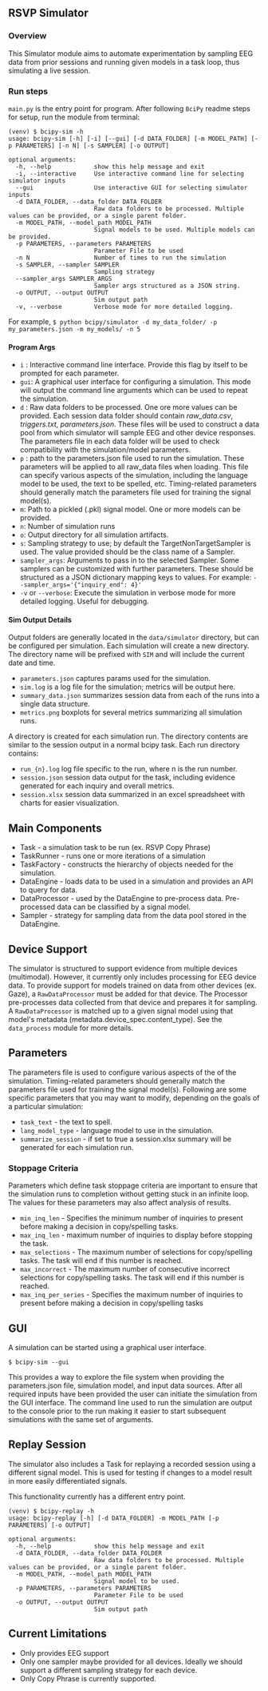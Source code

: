## RSVP Simulator

### Overview

This Simulator module aims to automate experimentation by sampling EEG data from prior sessions and running given models in a task loop, thus simulating a live session.

### Run steps

`main.py` is the entry point for program. After following `BciPy` readme steps for setup, run the module from terminal:

```
(venv) $ bcipy-sim -h
usage: bcipy-sim [-h] [-i] [--gui] [-d DATA_FOLDER] [-m MODEL_PATH] [-p PARAMETERS] [-n N] [-s SAMPLER] [-o OUTPUT]

optional arguments:
  -h, --help            show this help message and exit
  -i, --interactive     Use interactive command line for selecting simulator inputs
  --gui                 Use interactive GUI for selecting simulator inputs
  -d DATA_FOLDER, --data_folder DATA_FOLDER
                        Raw data folders to be processed. Multiple values can be provided, or a single parent folder.
  -m MODEL_PATH, --model_path MODEL_PATH
                        Signal models to be used. Multiple models can be provided.
  -p PARAMETERS, --parameters PARAMETERS
                        Parameter File to be used
  -n N                  Number of times to run the simulation
  -s SAMPLER, --sampler SAMPLER
                        Sampling strategy
  --sampler_args SAMPLER_ARGS
                        Sampler args structured as a JSON string.
  -o OUTPUT, --output OUTPUT
                        Sim output path
  -v, --verbose         Verbose mode for more detailed logging.
```

For example,
`$ python bcipy/simulator -d my_data_folder/ -p my_parameters.json -m my_models/ -n 5`

#### Program Args

- `i` : Interactive command line interface. Provide this flag by itself to be prompted for each parameter.
- `gui`: A graphical user interface for configuring a simulation. This mode will output the command line arguments which can be used to repeat the simulation.
- `d` : Raw data folders to be processed. One ore more values can be provided. Each session data folder should contain
  _raw_data.csv_, _triggers.txt_, _parameters.json_. These files will be used to construct a data pool from which simulator will sample EEG and other device responses. The parameters file in each data folder will be used to check compatibility with the simulation/model parameters.
- `p` : path to the parameters.json file used to run the simulation. These parameters will be applied to
  all raw_data files when loading. This file can specify various aspects of the simulation, including the language model to be used, the text to be spelled, etc. Timing-related parameters should generally match the parameters file used for training the signal model(s).
- `m`: Path to a pickled (.pkl) signal model. One or more models can be provided.
- `n`: Number of simulation runs
- `o`: Output directory for all simulation artifacts.
- `s`: Sampling strategy to use; by default the TargetNonTargetSampler is used. The value provided should be the class name of a Sampler.
- `sampler_args`: Arguments to pass in to the selected Sampler. Some samplers can be customized with further parameters. These should be structured as a JSON dictionary mapping keys to values. For example: `--sampler_args='{"inquiry_end": 4}'`
- `-v` or `--verbose`: Execute the simulation in verbose mode for more detailed logging. Useful for debugging.

#### Sim Output Details

Output folders are generally located in the `data/simulator` directory, but can be configured per simulation. Each simulation will create a new directory. The directory name will be  prefixed with `SIM` and will include the current date and time.

- `parameters.json` captures params used for the simulation.
- `sim.log` is a log file for the simulation; metrics will be output here.
- `summary_data.json` summarizes session data from each of the runs into a single data structure.
- `metrics.png` boxplots for several metrics summarizing all simulation runs.

A directory is created for each simulation run. The directory contents are similar to the session output in a normal bcipy task. Each run directory contains:

- `run_{n}.log` log file specific to the run, where n is the run number.
- `session.json` session data output for the task, including evidence generated for each inquiry and overall metrics.
- `session.xlsx` session data summarized in an excel spreadsheet with charts for easier visualization.

## Main Components

* Task - a simulation task to be run (ex. RSVP Copy Phrase)
* TaskRunner - runs one or more iterations of a simulation
* TaskFactory - constructs the hierarchy of objects needed for the simulation.
* DataEngine - loads data to be used in a simulation and provides an API to query for data.
* DataProcessor - used by the DataEngine to pre-process data. Pre-processed data can be classified by a signal model.
* Sampler - strategy for sampling data from the data pool stored in the DataEngine.

## Device Support

The simulator is structured to support evidence from multiple devices (multimodal). However, it currently only includes processing for EEG device data. To provide support for models trained on data from other devices (ex. Gaze), a `RawDataProcessor` must be added for that device. The Processor pre-processes data collected from that device and prepares it for sampling. A `RawDataProcessor` is matched up to a given signal model using that model's metadata (metadata.device_spec.content_type). See the `data_process` module for more details.

## Parameters

The parameters file is used to configure various aspects of the of the simulation. Timing-related parameters should generally match the parameters file used for training the signal model(s). Following are some specific parameters that you may want to modify, depending on the goals of a particular simulation:

* `task_text` - the text to spell.
* `lang_model_type` - language model to use in the simulation.
* `summarize_session` - if set to true a session.xlsx summary will be generated for each simulation run.

### Stoppage Criteria

Parameters which define task stoppage criteria are important to ensure that the simulation runs to completion without getting stuck in an infinite loop. The values for these parameters may also affect analysis of results.

* `min_inq_len` - Specifies the minimum number of inquiries to present before making a decision in copy/spelling tasks.
* `max_inq_len` - maximum number of inquiries to display before stopping the task.
* `max_selections` - The maximum number of selections for copy/spelling tasks. The task will end if this number is reached.
* `max_incorrect` - The maximum number of consecutive incorrect selections for copy/spelling tasks. The task will end if this number is reached.
* `max_inq_per_series` - Specifies the maximum number of inquiries to present before making a decision in copy/spelling tasks

## GUI

A simulation can be started using a graphical user interface.

`$ bcipy-sim --gui`

This provides a way to explore the file system when providing the parameters.json file, simulation model, and input data sources. After all required inputs have been provided the user can initiate the simulation from the GUI interface. The command line used to run the simulation are output to the console prior to the run making it easier to start subsequent simulations with the same set of arguments.

## Replay Session

The simulator also includes a Task for replaying a recorded session using a different signal model. This is used for testing if changes to a model result in more easily differentiated signals.

This functionality currently has a different entry point.

```
(venv) $ bcipy-replay -h
usage: bcipy-replay [-h] [-d DATA_FOLDER] -m MODEL_PATH [-p PARAMETERS] [-o OUTPUT]

optional arguments:
  -h, --help            show this help message and exit
  -d DATA_FOLDER, --data_folder DATA_FOLDER
                        Raw data folders to be processed. Multiple values can be provided, or a single parent folder.
  -m MODEL_PATH, --model_path MODEL_PATH
                        Signal model to be used.
  -p PARAMETERS, --parameters PARAMETERS
                        Parameter File to be used
  -o OUTPUT, --output OUTPUT
                        Sim output path
```

## Current Limitations

* Only provides EEG support
* Only one sampler maybe provided for all devices. Ideally we should support a different sampling strategy for each device.
* Only Copy Phrase is currently supported.
